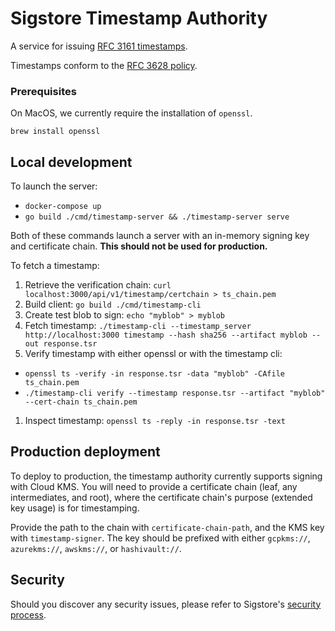 # Sigstore Timestamp Authority

A service for issuing [RFC 3161 timestamps](https://datatracker.ietf.org/doc/html/rfc3161).

Timestamps conform to the [RFC 3628 policy](https://datatracker.ietf.org/doc/html/rfc3628).

### Prerequisites

On MacOS, we currently require the installation of `openssl`. 

```shell
brew install openssl
```

## Local development

To launch the server:
* `docker-compose up`
* `go build ./cmd/timestamp-server && ./timestamp-server serve`

Both of these commands launch a server with an in-memory signing key and certificate chain. **This should not
be used for production.**

To fetch a timestamp:
1. Retrieve the verification chain: `curl localhost:3000/api/v1/timestamp/certchain > ts_chain.pem`
1. Build client: `go build ./cmd/timestamp-cli`
1. Create test blob to sign: `echo "myblob" > myblob`
1. Fetch timestamp: `./timestamp-cli --timestamp_server http://localhost:3000 timestamp --hash sha256 --artifact myblob --out response.tsr`
1. Verify timestamp with either openssl or with the timestamp cli: 
  - `openssl ts -verify -in response.tsr -data "myblob" -CAfile ts_chain.pem`
  - `./timestamp-cli verify --timestamp response.tsr --artifact "myblob" --cert-chain ts_chain.pem`
1. Inspect timestamp: `openssl ts -reply -in response.tsr -text`

## Production deployment

To deploy to production, the timestamp authority currently supports signing with Cloud KMS. You will need to provide
a certificate chain (leaf, any intermediates, and root), where the certificate chain's purpose (extended key usage) is
for timestamping.

Provide the path to the chain with `certificate-chain-path`, and the KMS key with `timestamp-signer`. The key should be prefixed
with either `gcpkms://`, `azurekms://`, `awskms://`, or `hashivault://`.

## Security

Should you discover any security issues, please refer to Sigstore's [security
process](https://github.com/sigstore/.github/blob/main/SECURITY.md).
